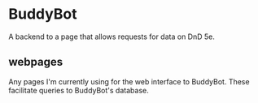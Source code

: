 # BuddyBot
A backend to a page that allows requests for data on DnD 5e.

## webpages
Any pages I'm currently using for the web interface to BuddyBot. These facilitate
queries to BuddyBot's database.
